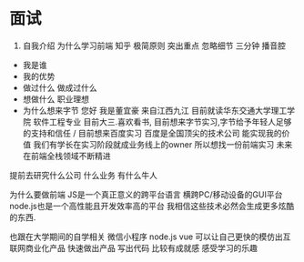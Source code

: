 


# 面试
1. 自我介绍 为什么学习前端
知乎 
极简原则 突出重点 忽略细节 
三分钟 播音腔
- 我是谁
- 我的优势
- 做过什么 做成过什么
- 想做什么 职业理想
- 为什么想来字节
您好 我是董宜豪 来自江西九江 目前就读华东交通大学理工学院 
软件工程专业 目前大三.喜欢看书,
目前想来字节实习,字节给予年轻人足够的支持和信任 / 目前想来百度实习 百度是全国顶尖的技术公司 能实现我的价值
我们有学长在实习阶段就成业务线上的owner 所以想找一份前端实习 未来在前端全栈领域不断精进 


提前去研究什么公司 什么业务 有什么牛人

为什么要做前端
JS是一个真正意义的跨平台语言 横跨PC/移动设备的GUI平台 node.js也是一个高性能且开发效率高的平台
我相信这些技术必然会生成更多炫酷的东西.

也跟在大学期间的自学相关 微信小程序 node.js vue 可以让自己更快的模仿出互联网商业化产品 快速做出产品 写出代码 比较有成就感 感受学习的乐趣